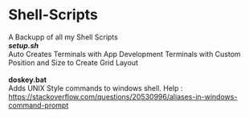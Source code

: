 # Shell-Scripts
A Backupp of all my Shell Scripts
<br>
___setup.sh___
<br>
Auto Creates Terminals with App Development Terminals with Custom Position and Size to Create Grid Layout
<br>
<br>
__doskey.bat__
<br>
Adds UNIX Style commands to windows shell. Help : https://stackoverflow.com/questions/20530996/aliases-in-windows-command-prompt
